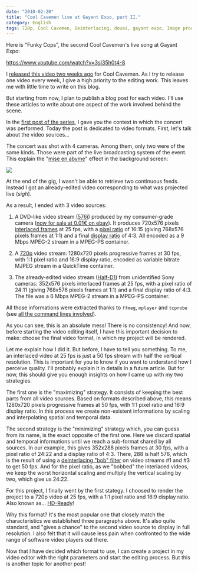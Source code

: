 ```yaml
---
date: "2010-02-20"
title: "Cool Cavemen live at Gayant Expo, part II."
category: English
tags: 720p, Cool Cavemen, Deinterlacing, douai, gayant expo, Image processing, MPEG-2, Pixel aspect ratio, Video
---
```


Here is "Funky Cops", the second Cool Cavemen's live song at Gayant Expo:

https://www.youtube.com/watch?v=3sI35h0t4-8

I [released this video two weeks ago](https://coolcavemen.com/2010/video-funky-cops-live-gayant-expo/) for Cool Cavemen. As I try to release one video every week, I give a high priority to the editing work. This leaves me with little time to write on this blog.

But starting from now, I plan to publish a blog post for each video. I'll use these articles to write about one aspect of the work involved behind the scene.

In the [first post of the series](https://kevin.deldycke.com/2010/01/cool-cavemen-live-gayant-expo-first-video-released/), I gave you the context in which the concert was performed. Today the post is dedicated to video formats. First, let's talk about the video sources...

The concert was shot with 4 cameras. Among them, only two were of the same kinds. Those were part of the live broadcasting system of the event. This explain the "[mise en abyme](https://en.wikipedia.org/wiki/Mise_en_abyme)" effect in the background screen:

![]({attach}funky-cops-mise-en-abyme.png)

At the end of the gig, I wasn't be able to retrieve two continuous feeds. Instead I got an already-edited video corresponding to what was projected live (*sigh*).

As a result, I ended with 3 video sources:

  1. A DVD-like video stream ([576i](https://en.wikipedia.org/wiki/576i)) produced by my consumer-grade camera ([now for sale at 0.01€ on ebay](https://twitter.com/kdeldycke/status/9299604161)). It produces 720x576 pixels [interlaced frames](https://en.wikipedia.org/wiki/Interlace) at 25 fps, with a [pixel ratio](https://en.wikipedia.org/wiki/Pixel_aspect_ratio) of 16:15 (giving 768x576 pixels frames at 1:1) and a final [display ratio](https://en.wikipedia.org/wiki/Display_aspect_ratio) of 4:3. All encoded as a 9 Mbps MPEG-2 stream in a MPEG-PS container.

  2. A [720p](https://en.wikipedia.org/wiki/720p) video stream: 1280x720 pixels progressive frames at 30 fps, with 1:1 pixel ratio and 16:9 display ratio, encoded as variable bitrate MJPEG stream in a QuickTime container.

  3. The already-edited video stream ([Half-D1](https://www.videohelp.com/glossary?H#Half%20D1)) from unidentified Sony cameras: 352x576 pixels interlaced frames at 25 fps, with a pixel ratio of 24:11 (giving 768x576 pixels frames at 1:1) and a final display ratio of 4:3. The file was a 6 Mbps MPEG-2 stream in a MPEG-PS container.

All those informations were extracted thanks to `ffmeg`, `mplayer` and `tcprobe` (see [all the command lines involved](https://kevin.deldycke.com/2006/11/video-commands/)).

As you can see, this is an absolute mess! There is no consistency! And now, before starting the video editing itself, I have this important decision to make: choose the final video format, in which my project will be rendered.

Let me explain how I did it. But before, I have to tell you something. To me, an interlaced video at 25 fps is just a 50 fps stream with half the vertical resolution. This is important for you to know if you want to understand how I perceive quality. I'll probably explain it in details in a future article. But for now, this should give you enough insights on how I came up with my two strategies.

The first one is the "maximizing" strategy. It consists of keeping the best parts from all video sources. Based on formats described above, this means 1280x720 pixels progressive frames at 50 fps, with 1:1 pixel ratio and 16:9 display ratio. In this process we create non-existent informations by scaling and interpolating spatial and temporal data.

The second strategy is the "minimizing" strategy which, you can guess from its name, is the exact opposite of the first one. Here we discard spatial and temporal informations until we reach a sub-format shared by all sources. In our example, this gives 352x288 pixels frames at 30 fps, with a pixel ratio of 24:22 and a display ratio of 4:3. There, 288 is half 576, which is the result of using a [deinterlacing "bob" filter](https://en.wikipedia.org/wiki/Deinterlacing#Field_Extension_Deinterlacing) on video streams #1 and #3 to get 50 fps. And for the pixel ratio, as we "bobbed" the interlaced videos, we keep the worst horizontal scaling and multiply the vertical scaling by two, which give us 24:22.

For this project, I finally went by the first stategy. I choosed to render the project to a 720p video at 25 fps, with a 1:1 pixel ratio and 16:9 display ratio. Also known as... [HD-Ready](https://en.wikipedia.org/wiki/Hd_ready)!

Why this format? It's the most popular one that closely match the characteristics we established three paragraphs above. It's also quite standard, and "gives a chance" to the second video source to display in full resolution. I also felt that it will cause less pain when confronted to the wide range of software video players out there.

Now that I have decided which format to use, I can create a project in my video editor with the right parameters and start the editing process. But this is another topic for another post!
